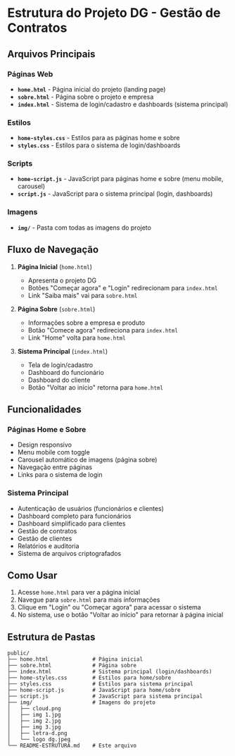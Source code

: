 # Estrutura do Projeto DG - Gestão de Contratos

## Arquivos Principais

### Páginas Web
- **`home.html`** - Página inicial do projeto (landing page)
- **`sobre.html`** - Página sobre o projeto e empresa
- **`index.html`** - Sistema de login/cadastro e dashboards (sistema principal)

### Estilos
- **`home-styles.css`** - Estilos para as páginas home e sobre
- **`styles.css`** - Estilos para o sistema de login/dashboards

### Scripts
- **`home-script.js`** - JavaScript para páginas home e sobre (menu mobile, carousel)
- **`script.js`** - JavaScript para o sistema principal (login, dashboards)

### Imagens
- **`img/`** - Pasta com todas as imagens do projeto

## Fluxo de Navegação

1. **Página Inicial** (`home.html`)
   - Apresenta o projeto DG
   - Botões "Começar agora" e "Login" redirecionam para `index.html`
   - Link "Saiba mais" vai para `sobre.html`

2. **Página Sobre** (`sobre.html`)
   - Informações sobre a empresa e produto
   - Botão "Comece agora" redireciona para `index.html`
   - Link "Home" volta para `home.html`

3. **Sistema Principal** (`index.html`)
   - Tela de login/cadastro
   - Dashboard do funcionário
   - Dashboard do cliente
   - Botão "Voltar ao início" retorna para `home.html`

## Funcionalidades

### Páginas Home e Sobre
- Design responsivo
- Menu mobile com toggle
- Carousel automático de imagens (página sobre)
- Navegação entre páginas
- Links para o sistema de login

### Sistema Principal
- Autenticação de usuários (funcionários e clientes)
- Dashboard completo para funcionários
- Dashboard simplificado para clientes
- Gestão de contratos
- Gestão de clientes
- Relatórios e auditoria
- Sistema de arquivos criptografados

## Como Usar

1. Acesse `home.html` para ver a página inicial
2. Navegue para `sobre.html` para mais informações
3. Clique em "Login" ou "Começar agora" para acessar o sistema
4. No sistema, use o botão "Voltar ao início" para retornar à página inicial

## Estrutura de Pastas

```
public/
├── home.html              # Página inicial
├── sobre.html             # Página sobre
├── index.html             # Sistema principal (login/dashboards)
├── home-styles.css        # Estilos para home/sobre
├── styles.css             # Estilos para sistema principal
├── home-script.js         # JavaScript para home/sobre
├── script.js              # JavaScript para sistema principal
├── img/                   # Imagens do projeto
│   ├── cloud.png
│   ├── img 1.jpg
│   ├── img 2.jpg
│   ├── img 3.jpg
│   ├── letra-d.png
│   └── logo dg.jpeg
└── README-ESTRUTURA.md    # Este arquivo
```
